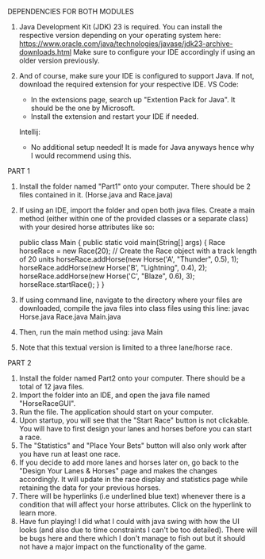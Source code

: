 DEPENDENCIES FOR BOTH MODULES
1. Java Development Kit (JDK) 23 is required. You can install the respective version depending on your operating system here: https://www.oracle.com/java/technologies/javase/jdk23-archive-downloads.html
   Make sure to configure your IDE accordingly if using an older version previously.
2. And of course, make sure your IDE is configured to support Java. If not, download the required extension for your respective IDE.
   VS Code:
   - In the extensions page, search up "Extention Pack for Java". It should be the one by Microsoft.
   - Install the extension and restart your IDE if needed.
   
   Intellij:
   - No additional setup needed! It is made for Java anyways hence why I would recommend using this.
    

PART 1
1. Install the folder named "Part1" onto your computer. There should be 2 files contained in it. (Horse.java and Race.java)
2. If using an IDE, import the folder and open both java files. Create a main method (either within one of the provided classes or a separate class) with your desired horse attributes like so:
   
   public class Main {
    public static void main(String[] args) {
        Race horseRace = new Race(20);    // Create the Race object with a track length of 20 units
        horseRace.addHorse(new Horse('A', "Thunder", 0.5), 1);
        horseRace.addHorse(new Horse('B', "Lightning", 0.4), 2);
        horseRace.addHorse(new Horse('C', "Blaze", 0.6), 3);
        horseRace.startRace();
      }
  }
  
3. If using command line, navigate to the directory where your files are downloaded, compile the java files into class files using this line: javac Horse.java Race.java Main.java
4. Then, run the main method using: java Main
5. Note that this textual version is limited to a three lane/horse race.


PART 2
1. Install the folder named Part2 onto your computer. There should be a total of 12 java files.
2. Import the folder into an IDE, and open the java file named "HorseRaceGUI".
3. Run the file. The application should start on your computer.
4. Upon startup, you will see that the "Start Race" button is not clickable. You will have to first design your lanes and horses before you can start a race.
5. The "Statistics" and "Place Your Bets" button will also only work after you have run at least one race.
6. If you decide to add more lanes and horses later on, go back to the "Design Your Lanes & Horses" page and makes the changes accordingly. It will update in the race display and statistics page while retaining the data for your previous horses.
7. There will be hyperlinks (i.e underlined blue text) whenever there is a condition that will affect your horse attributes. Click on the hyperlink to learn more.
8. Have fun playing! I did what I could with java swing with how the UI looks (and also due to time constraints I can't be too detailed). There will be bugs here and there which I don't manage to fish out but it should not have a major impact on the functionality of the game.
